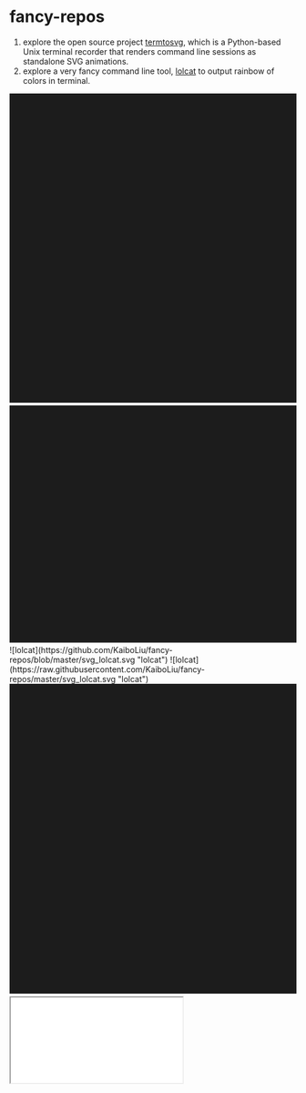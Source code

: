 # fancy-repos


1. explore the open source project [termtosvg](https://github.com/nbedos/termtosvg), which is a Python-based Unix terminal recorder that renders command line sessions as standalone SVG animations.  
1. explore a very fancy command line tool, [lolcat](https://github.com/busyloop/lolcat) to output rainbow of colors in terminal.  
<!--
![lolcat](./svg_lolcat.svg "lolcat")
![cheat.sh](./svg_cheat.sh.svg "cheat.sh")
<img src="./svg_cheat.sh.svg" width="50%">
-->
<img src="./svg_lolcat.svg">
<img src="./svg_cheat.sh.svg">
![lolcat](https://github.com/KaiboLiu/fancy-repos/blob/master/svg_lolcat.svg "lolcat")
![lolcat](https://raw.githubusercontent.com/KaiboLiu/fancy-repos/master/svg_lolcat.svg "lolcat")
<img src="https://github.com/KaiboLiu/fancy-repos/blob/master/svg_lolcat.svg">


<iframe width="60%" src="./svg_lolcat.svg"</iframe>  
<iframe width="60%" src="https://github.com/KaiboLiu/fancy-repos/blob/master/svg_lolcat.svg"</iframe>